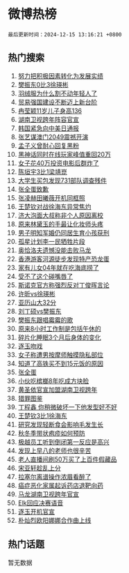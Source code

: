 # 微博热榜

`最后更新时间：2024-12-15 13:16:21 +0800`

## 热门搜索

1. [努力把积极因素转化为发展实绩](https://m.weibo.cn/search?containerid=100103type%3D1%26t%3D10%26q%3D%23%E5%8A%AA%E5%8A%9B%E6%8A%8A%E7%A7%AF%E6%9E%81%E5%9B%A0%E7%B4%A0%E8%BD%AC%E5%8C%96%E4%B8%BA%E5%8F%91%E5%B1%95%E5%AE%9E%E7%BB%A9%23&stream_entry_id=51&isnewpage=1&extparam=seat%3D1%26pos%3D0%26cate%3D10103%26q%3D%2523%25E5%258A%25AA%25E5%258A%259B%25E6%258A%258A%25E7%25A7%25AF%25E6%259E%2581%25E5%259B%25A0%25E7%25B4%25A0%25E8%25BD%25AC%25E5%258C%2596%25E4%25B8%25BA%25E5%258F%2591%25E5%25B1%2595%25E5%25AE%259E%25E7%25BB%25A9%2523%26filter_type%3Drealtimehot%26stream_entry_id%3D51%26c_type%3D51%26dgr%3D0%26display_time%3D1734239780%26pre_seqid%3D17342397803680233938288)
1. [樊振东0比3徐瑛彬](https://m.weibo.cn/search?containerid=100103type%3D1%26t%3D10%26q%3D%23%E6%A8%8A%E6%8C%AF%E4%B8%9C0%E6%AF%943%E5%BE%90%E7%91%9B%E5%BD%AC%23&stream_entry_id=31&isnewpage=1&extparam=seat%3D1%26pos%3D0%26cate%3D5001%26q%3D%2523%25E6%25A8%258A%25E6%258C%25AF%25E4%25B8%259C0%25E6%25AF%25943%25E5%25BE%2590%25E7%2591%259B%25E5%25BD%25AC%2523%26dgr%3D0%26stream_entry_id%3D31%26flag%3D1%26lcate%3D5001%26filter_type%3Drealtimehot%26band_rank%3D1%26c_type%3D31%26realpos%3D1%26display_time%3D1734239780%26pre_seqid%3D17342397803680233938288)
1. [羽绒服为什么割不动年轻人了](https://m.weibo.cn/search?containerid=100103type%3D1%26t%3D10%26q%3D%23%E7%BE%BD%E7%BB%92%E6%9C%8D%E4%B8%BA%E4%BB%80%E4%B9%88%E5%89%B2%E4%B8%8D%E5%8A%A8%E5%B9%B4%E8%BD%BB%E4%BA%BA%E4%BA%86%23&stream_entry_id=31&isnewpage=1&extparam=seat%3D1%26pos%3D1%26cate%3D5001%26q%3D%2523%25E7%25BE%25BD%25E7%25BB%2592%25E6%259C%258D%25E4%25B8%25BA%25E4%25BB%2580%25E4%25B9%2588%25E5%2589%25B2%25E4%25B8%258D%25E5%258A%25A8%25E5%25B9%25B4%25E8%25BD%25BB%25E4%25BA%25BA%25E4%25BA%2586%2523%26dgr%3D0%26stream_entry_id%3D31%26flag%3D2%26lcate%3D5001%26filter_type%3Drealtimehot%26band_rank%3D2%26c_type%3D31%26realpos%3D2%26display_time%3D1734239780%26pre_seqid%3D17342397803680233938288)
1. [贸易强国建设不断迈上新台阶](https://m.weibo.cn/search?containerid=100103type%3D1%26t%3D10%26q%3D%23%E8%B4%B8%E6%98%93%E5%BC%BA%E5%9B%BD%E5%BB%BA%E8%AE%BE%E4%B8%8D%E6%96%AD%E8%BF%88%E4%B8%8A%E6%96%B0%E5%8F%B0%E9%98%B6%23&stream_entry_id=31&isnewpage=1&extparam=seat%3D1%26pos%3D2%26cate%3D5001%26q%3D%2523%25E8%25B4%25B8%25E6%2598%2593%25E5%25BC%25BA%25E5%259B%25BD%25E5%25BB%25BA%25E8%25AE%25BE%25E4%25B8%258D%25E6%2596%25AD%25E8%25BF%2588%25E4%25B8%258A%25E6%2596%25B0%25E5%258F%25B0%25E9%2598%25B6%2523%26dgr%3D0%26stream_entry_id%3D31%26flag%3D0%26lcate%3D5001%26filter_type%3Drealtimehot%26band_rank%3D3%26c_type%3D31%26realpos%3D3%26display_time%3D1734239780%26pre_seqid%3D17342397803680233938288)
1. [冉莹颖11岁儿子身高136](https://m.weibo.cn/search?containerid=100103type%3D1%26t%3D10%26q%3D%23%E5%86%89%E8%8E%B9%E9%A2%9611%E5%B2%81%E5%84%BF%E5%AD%90%E8%BA%AB%E9%AB%98136%23&stream_entry_id=31&isnewpage=1&extparam=seat%3D1%26pos%3D3%26cate%3D5001%26q%3D%2523%25E5%2586%2589%25E8%258E%25B9%25E9%25A2%259611%25E5%25B2%2581%25E5%2584%25BF%25E5%25AD%2590%25E8%25BA%25AB%25E9%25AB%2598136%2523%26dgr%3D0%26stream_entry_id%3D31%26flag%3D1%26lcate%3D5001%26filter_type%3Drealtimehot%26band_rank%3D4%26c_type%3D31%26realpos%3D4%26display_time%3D1734239780%26pre_seqid%3D17342397803680233938288)
1. [湖南卫视跨年阵容官宣](https://m.weibo.cn/search?containerid=100103type%3D1%26t%3D10%26q%3D%23%E6%B9%96%E5%8D%97%E5%8D%AB%E8%A7%86%E8%B7%A8%E5%B9%B4%E9%98%B5%E5%AE%B9%E5%AE%98%E5%AE%A3%23&stream_entry_id=31&isnewpage=1&extparam=seat%3D1%26pos%3D4%26cate%3D5001%26q%3D%2523%25E6%25B9%2596%25E5%258D%2597%25E5%258D%25AB%25E8%25A7%2586%25E8%25B7%25A8%25E5%25B9%25B4%25E9%2598%25B5%25E5%25AE%25B9%25E5%25AE%2598%25E5%25AE%25A3%2523%26dgr%3D0%26stream_entry_id%3D31%26flag%3D16%26lcate%3D5001%26filter_type%3Drealtimehot%26band_rank%3D5%26c_type%3D31%26realpos%3D5%26display_time%3D1734239780%26pre_seqid%3D17342397803680233938288)
1. [韩国紧急向中美日通报](https://m.weibo.cn/search?containerid=100103type%3D1%26t%3D10%26q%3D%23%E9%9F%A9%E5%9B%BD%E7%B4%A7%E6%80%A5%E5%90%91%E4%B8%AD%E7%BE%8E%E6%97%A5%E9%80%9A%E6%8A%A5%23&stream_entry_id=31&isnewpage=1&extparam=seat%3D1%26pos%3D5%26cate%3D5001%26q%3D%2523%25E9%259F%25A9%25E5%259B%25BD%25E7%25B4%25A7%25E6%2580%25A5%25E5%2590%2591%25E4%25B8%25AD%25E7%25BE%258E%25E6%2597%25A5%25E9%2580%259A%25E6%258A%25A5%2523%26dgr%3D0%26stream_entry_id%3D31%26flag%3D2%26lcate%3D5001%26filter_type%3Drealtimehot%26band_rank%3D6%26c_type%3D31%26realpos%3D6%26display_time%3D1734239780%26pre_seqid%3D17342397803680233938288)
1. [张艺谋澳门2049震撼开演](https://m.weibo.cn/search?containerid=100103type%3D1%26t%3D10%26q%3D%23%E5%BC%A0%E8%89%BA%E8%B0%8B%E6%BE%B3%E9%97%A82049%E9%9C%87%E6%92%BC%E5%BC%80%E6%BC%94%23&stream_entry_id=31&isnewpage=1&extparam=seat%3D1%26pos%3D6%26cate%3D5001%26q%3D%2523%25E5%25BC%25A0%25E8%2589%25BA%25E8%25B0%258B%25E6%25BE%25B3%25E9%2597%25A82049%25E9%259C%2587%25E6%2592%25BC%25E5%25BC%2580%25E6%25BC%2594%2523%26dgr%3D0%26stream_entry_id%3D31%26adid%3D268373%26band_rank%3D7%26is_ad_pos%3D1%26filter_type%3Drealtimehot%26topic_ad%3D1%26lcate%3D5001%26c_type%3D31%26display_time%3D1734239780%26pre_seqid%3D17342397803680233938288)
1. [孟子义曾耐心回复黑粉](https://m.weibo.cn/search?containerid=100103type%3D1%26t%3D10%26q%3D%23%E5%AD%9F%E5%AD%90%E4%B9%89%E6%9B%BE%E8%80%90%E5%BF%83%E5%9B%9E%E5%A4%8D%E9%BB%91%E7%B2%89%23&stream_entry_id=31&isnewpage=1&extparam=seat%3D1%26pos%3D7%26cate%3D5001%26q%3D%2523%25E5%25AD%259F%25E5%25AD%2590%25E4%25B9%2589%25E6%259B%25BE%25E8%2580%2590%25E5%25BF%2583%25E5%259B%259E%25E5%25A4%258D%25E9%25BB%2591%25E7%25B2%2589%2523%26dgr%3D0%26stream_entry_id%3D31%26flag%3D0%26lcate%3D5001%26filter_type%3Drealtimehot%26band_rank%3D7%26c_type%3D31%26realpos%3D7%26display_time%3D1734239780%26pre_seqid%3D17342397803680233938288)
1. [黑神话同时在线玩家峰值重回20万](https://m.weibo.cn/search?containerid=100103type%3D1%26t%3D10%26q%3D%23%E9%BB%91%E7%A5%9E%E8%AF%9D%E5%90%8C%E6%97%B6%E5%9C%A8%E7%BA%BF%E7%8E%A9%E5%AE%B6%E5%B3%B0%E5%80%BC%E9%87%8D%E5%9B%9E20%E4%B8%87%23&stream_entry_id=31&isnewpage=1&extparam=seat%3D1%26pos%3D8%26cate%3D5001%26q%3D%2523%25E9%25BB%2591%25E7%25A5%259E%25E8%25AF%259D%25E5%2590%258C%25E6%2597%25B6%25E5%259C%25A8%25E7%25BA%25BF%25E7%258E%25A9%25E5%25AE%25B6%25E5%25B3%25B0%25E5%2580%25BC%25E9%2587%258D%25E5%259B%259E20%25E4%25B8%2587%2523%26dgr%3D0%26stream_entry_id%3D31%26flag%3D1%26lcate%3D5001%26filter_type%3Drealtimehot%26band_rank%3D8%26c_type%3D31%26realpos%3D8%26display_time%3D1734239780%26pre_seqid%3D17342397803680233938288)
1. [女子花40万投资电影后群炸了](https://m.weibo.cn/search?containerid=100103type%3D1%26t%3D10%26q%3D%23%E5%A5%B3%E5%AD%90%E8%8A%B140%E4%B8%87%E6%8A%95%E8%B5%84%E7%94%B5%E5%BD%B1%E5%90%8E%E7%BE%A4%E7%82%B8%E4%BA%86%23&stream_entry_id=31&isnewpage=1&extparam=seat%3D1%26pos%3D9%26cate%3D5001%26q%3D%2523%25E5%25A5%25B3%25E5%25AD%2590%25E8%258A%25B140%25E4%25B8%2587%25E6%258A%2595%25E8%25B5%2584%25E7%2594%25B5%25E5%25BD%25B1%25E5%2590%258E%25E7%25BE%25A4%25E7%2582%25B8%25E4%25BA%2586%2523%26dgr%3D0%26stream_entry_id%3D31%26flag%3D1%26lcate%3D5001%26filter_type%3Drealtimehot%26band_rank%3D9%26c_type%3D31%26realpos%3D9%26display_time%3D1734239780%26pre_seqid%3D17342397803680233938288)
1. [陈垣宇3比1梁靖崑](https://m.weibo.cn/search?containerid=100103type%3D1%26t%3D10%26q%3D%E9%99%88%E5%9E%A3%E5%AE%873%E6%AF%941%E6%A2%81%E9%9D%96%E5%B4%91&stream_entry_id=31&isnewpage=1&extparam=seat%3D1%26pos%3D10%26cate%3D5001%26q%3D%25E9%2599%2588%25E5%259E%25A3%25E5%25AE%25873%25E6%25AF%25941%25E6%25A2%2581%25E9%259D%2596%25E5%25B4%2591%26dgr%3D0%26stream_entry_id%3D31%26flag%3D1%26lcate%3D5001%26filter_type%3Drealtimehot%26band_rank%3D10%26c_type%3D31%26realpos%3D10%26display_time%3D1734239780%26pre_seqid%3D17342397803680233938288)
1. [大学生买包发现731部队调查残件](https://m.weibo.cn/search?containerid=100103type%3D1%26t%3D10%26q%3D%23%E5%A4%A7%E5%AD%A6%E7%94%9F%E4%B9%B0%E5%8C%85%E5%8F%91%E7%8E%B0731%E9%83%A8%E9%98%9F%E8%B0%83%E6%9F%A5%E6%AE%8B%E4%BB%B6%23&stream_entry_id=31&isnewpage=1&extparam=seat%3D1%26pos%3D11%26cate%3D5001%26q%3D%2523%25E5%25A4%25A7%25E5%25AD%25A6%25E7%2594%259F%25E4%25B9%25B0%25E5%258C%2585%25E5%258F%2591%25E7%258E%25B0731%25E9%2583%25A8%25E9%2598%259F%25E8%25B0%2583%25E6%259F%25A5%25E6%25AE%258B%25E4%25BB%25B6%2523%26dgr%3D0%26stream_entry_id%3D31%26flag%3D2%26lcate%3D5001%26filter_type%3Drealtimehot%26band_rank%3D11%26c_type%3D31%26realpos%3D11%26display_time%3D1734239780%26pre_seqid%3D17342397803680233938288)
1. [张全蛋致歉](https://m.weibo.cn/search?containerid=100103type%3D1%26t%3D10%26q%3D%23%E5%BC%A0%E5%85%A8%E8%9B%8B%E8%87%B4%E6%AD%89%23&stream_entry_id=31&isnewpage=1&extparam=seat%3D1%26pos%3D12%26cate%3D5001%26q%3D%2523%25E5%25BC%25A0%25E5%2585%25A8%25E8%259B%258B%25E8%2587%25B4%25E6%25AD%2589%2523%26dgr%3D0%26stream_entry_id%3D31%26flag%3D0%26lcate%3D5001%26filter_type%3Drealtimehot%26band_rank%3D12%26c_type%3D31%26realpos%3D12%26display_time%3D1734239780%26pre_seqid%3D17342397803680233938288)
1. [张凌赫田曦薇开机同框照](https://m.weibo.cn/search?containerid=100103type%3D1%26t%3D10%26q%3D%23%E5%BC%A0%E5%87%8C%E8%B5%AB%E7%94%B0%E6%9B%A6%E8%96%87%E5%BC%80%E6%9C%BA%E5%90%8C%E6%A1%86%E7%85%A7%23&stream_entry_id=31&isnewpage=1&extparam=seat%3D1%26pos%3D13%26cate%3D5001%26q%3D%2523%25E5%25BC%25A0%25E5%2587%258C%25E8%25B5%25AB%25E7%2594%25B0%25E6%259B%25A6%25E8%2596%2587%25E5%25BC%2580%25E6%259C%25BA%25E5%2590%258C%25E6%25A1%2586%25E7%2585%25A7%2523%26dgr%3D0%26stream_entry_id%3D31%26flag%3D1%26lcate%3D5001%26filter_type%3Drealtimehot%26band_rank%3D13%26c_type%3D31%26realpos%3D13%26display_time%3D1734239780%26pre_seqid%3D17342397803680233938288)
1. [王楚钦对战徐海东异常焦灼](https://m.weibo.cn/search?containerid=100103type%3D1%26t%3D10%26q%3D%23%E7%8E%8B%E6%A5%9A%E9%92%A6%E5%AF%B9%E6%88%98%E5%BE%90%E6%B5%B7%E4%B8%9C%E5%BC%82%E5%B8%B8%E7%84%A6%E7%81%BC%23&stream_entry_id=31&isnewpage=1&extparam=seat%3D1%26pos%3D14%26cate%3D5001%26q%3D%2523%25E7%258E%258B%25E6%25A5%259A%25E9%2592%25A6%25E5%25AF%25B9%25E6%2588%2598%25E5%25BE%2590%25E6%25B5%25B7%25E4%25B8%259C%25E5%25BC%2582%25E5%25B8%25B8%25E7%2584%25A6%25E7%2581%25BC%2523%26dgr%3D0%26stream_entry_id%3D31%26flag%3D1%26lcate%3D5001%26filter_type%3Drealtimehot%26band_rank%3D14%26c_type%3D31%26realpos%3D14%26display_time%3D1734239780%26pre_seqid%3D17342397803680233938288)
1. [济大泡面大叔称非个人原因离校](https://m.weibo.cn/search?containerid=100103type%3D1%26t%3D10%26q%3D%23%E6%B5%8E%E5%A4%A7%E6%B3%A1%E9%9D%A2%E5%A4%A7%E5%8F%94%E7%A7%B0%E9%9D%9E%E4%B8%AA%E4%BA%BA%E5%8E%9F%E5%9B%A0%E7%A6%BB%E6%A0%A1%23&stream_entry_id=31&isnewpage=1&extparam=seat%3D1%26pos%3D15%26cate%3D5001%26q%3D%2523%25E6%25B5%258E%25E5%25A4%25A7%25E6%25B3%25A1%25E9%259D%25A2%25E5%25A4%25A7%25E5%258F%2594%25E7%25A7%25B0%25E9%259D%259E%25E4%25B8%25AA%25E4%25BA%25BA%25E5%258E%259F%25E5%259B%25A0%25E7%25A6%25BB%25E6%25A0%25A1%2523%26dgr%3D0%26stream_entry_id%3D31%26flag%3D1%26lcate%3D5001%26filter_type%3Drealtimehot%26band_rank%3D15%26c_type%3D31%26realpos%3D15%26display_time%3D1734239780%26pre_seqid%3D17342397803680233938288)
1. [原来林黛玉的手最让化妆师头疼](https://m.weibo.cn/search?containerid=100103type%3D1%26t%3D10%26q%3D%23%E5%8E%9F%E6%9D%A5%E6%9E%97%E9%BB%9B%E7%8E%89%E7%9A%84%E6%89%8B%E6%9C%80%E8%AE%A9%E5%8C%96%E5%A6%86%E5%B8%88%E5%A4%B4%E7%96%BC%23&stream_entry_id=31&isnewpage=1&extparam=seat%3D1%26pos%3D16%26cate%3D5001%26q%3D%2523%25E5%258E%259F%25E6%259D%25A5%25E6%259E%2597%25E9%25BB%259B%25E7%258E%2589%25E7%259A%2584%25E6%2589%258B%25E6%259C%2580%25E8%25AE%25A9%25E5%258C%2596%25E5%25A6%2586%25E5%25B8%2588%25E5%25A4%25B4%25E7%2596%25BC%2523%26dgr%3D0%26stream_entry_id%3D31%26flag%3D1%26lcate%3D5001%26filter_type%3Drealtimehot%26band_rank%3D16%26c_type%3D31%26realpos%3D16%26display_time%3D1734239780%26pre_seqid%3D17342397803680233938288)
1. [男子明知军婚仍同居生育小孩获刑](https://m.weibo.cn/search?containerid=100103type%3D1%26t%3D10%26q%3D%23%E7%94%B7%E5%AD%90%E6%98%8E%E7%9F%A5%E5%86%9B%E5%A9%9A%E4%BB%8D%E5%90%8C%E5%B1%85%E7%94%9F%E8%82%B2%E5%B0%8F%E5%AD%A9%E8%8E%B7%E5%88%91%23&stream_entry_id=31&isnewpage=1&extparam=seat%3D1%26pos%3D17%26cate%3D5001%26q%3D%2523%25E7%2594%25B7%25E5%25AD%2590%25E6%2598%258E%25E7%259F%25A5%25E5%2586%259B%25E5%25A9%259A%25E4%25BB%258D%25E5%2590%258C%25E5%25B1%2585%25E7%2594%259F%25E8%2582%25B2%25E5%25B0%258F%25E5%25AD%25A9%25E8%258E%25B7%25E5%2588%2591%2523%26dgr%3D0%26stream_entry_id%3D31%26flag%3D0%26lcate%3D5001%26filter_type%3Drealtimehot%26band_rank%3D17%26c_type%3D31%26realpos%3D17%26display_time%3D1734239780%26pre_seqid%3D17342397803680233938288)
1. [孤星计划李一民牺牲片段](https://m.weibo.cn/search?containerid=100103type%3D1%26t%3D10%26q%3D%23%E5%AD%A4%E6%98%9F%E8%AE%A1%E5%88%92%E6%9D%8E%E4%B8%80%E6%B0%91%E7%89%BA%E7%89%B2%E7%89%87%E6%AE%B5%23&stream_entry_id=31&isnewpage=1&extparam=seat%3D1%26pos%3D18%26cate%3D5001%26q%3D%2523%25E5%25AD%25A4%25E6%2598%259F%25E8%25AE%25A1%25E5%2588%2592%25E6%259D%258E%25E4%25B8%2580%25E6%25B0%2591%25E7%2589%25BA%25E7%2589%25B2%25E7%2589%2587%25E6%25AE%25B5%2523%26dgr%3D0%26stream_entry_id%3D31%26flag%3D1%26lcate%3D5001%26filter_type%3Drealtimehot%26band_rank%3D18%26c_type%3D31%26realpos%3D18%26display_time%3D1734239780%26pre_seqid%3D17342397803680233938288)
1. [奥恰洛夫遗憾没能击败马龙](https://m.weibo.cn/search?containerid=100103type%3D1%26t%3D10%26q%3D%E5%A5%A5%E6%81%B0%E6%B4%9B%E5%A4%AB%E9%81%97%E6%86%BE%E6%B2%A1%E8%83%BD%E5%87%BB%E8%B4%A5%E9%A9%AC%E9%BE%99&stream_entry_id=31&isnewpage=1&extparam=seat%3D1%26pos%3D19%26cate%3D5001%26q%3D%25E5%25A5%25A5%25E6%2581%25B0%25E6%25B4%259B%25E5%25A4%25AB%25E9%2581%2597%25E6%2586%25BE%25E6%25B2%25A1%25E8%2583%25BD%25E5%2587%25BB%25E8%25B4%25A5%25E9%25A9%25AC%25E9%25BE%2599%26dgr%3D0%26stream_entry_id%3D31%26flag%3D1%26lcate%3D5001%26filter_type%3Drealtimehot%26band_rank%3D19%26c_type%3D31%26realpos%3D19%26display_time%3D1734239780%26pre_seqid%3D17342397803680233938288)
1. [香港游客河源徒步发现特产恐龙蛋](https://m.weibo.cn/search?containerid=100103type%3D1%26t%3D10%26q%3D%23%E9%A6%99%E6%B8%AF%E6%B8%B8%E5%AE%A2%E6%B2%B3%E6%BA%90%E5%BE%92%E6%AD%A5%E5%8F%91%E7%8E%B0%E7%89%B9%E4%BA%A7%E6%81%90%E9%BE%99%E8%9B%8B%23&stream_entry_id=31&isnewpage=1&extparam=seat%3D1%26pos%3D20%26cate%3D5001%26q%3D%2523%25E9%25A6%2599%25E6%25B8%25AF%25E6%25B8%25B8%25E5%25AE%25A2%25E6%25B2%25B3%25E6%25BA%2590%25E5%25BE%2592%25E6%25AD%25A5%25E5%258F%2591%25E7%258E%25B0%25E7%2589%25B9%25E4%25BA%25A7%25E6%2581%2590%25E9%25BE%2599%25E8%259B%258B%2523%26dgr%3D0%26stream_entry_id%3D31%26flag%3D1%26lcate%3D5001%26filter_type%3Drealtimehot%26band_rank%3D20%26c_type%3D31%26realpos%3D20%26display_time%3D1734239780%26pre_seqid%3D17342397803680233938288)
1. [家有儿女04年就在吃海底捞了](https://m.weibo.cn/search?containerid=100103type%3D1%26t%3D10%26q%3D%23%E5%AE%B6%E6%9C%89%E5%84%BF%E5%A5%B304%E5%B9%B4%E5%B0%B1%E5%9C%A8%E5%90%83%E6%B5%B7%E5%BA%95%E6%8D%9E%E4%BA%86%23&stream_entry_id=31&isnewpage=1&extparam=seat%3D1%26pos%3D21%26cate%3D5001%26q%3D%2523%25E5%25AE%25B6%25E6%259C%2589%25E5%2584%25BF%25E5%25A5%25B304%25E5%25B9%25B4%25E5%25B0%25B1%25E5%259C%25A8%25E5%2590%2583%25E6%25B5%25B7%25E5%25BA%2595%25E6%258D%259E%25E4%25BA%2586%2523%26dgr%3D0%26stream_entry_id%3D31%26flag%3D0%26lcate%3D5001%26filter_type%3Drealtimehot%26band_rank%3D21%26c_type%3D31%26realpos%3D21%26display_time%3D1734239780%26pre_seqid%3D17342397803680233938288)
1. [受不了这个碰嘴唇了](https://m.weibo.cn/search?containerid=100103type%3D1%26t%3D10%26q%3D%23%E5%8F%97%E4%B8%8D%E4%BA%86%E8%BF%99%E4%B8%AA%E7%A2%B0%E5%98%B4%E5%94%87%E4%BA%86%23&stream_entry_id=31&isnewpage=1&extparam=seat%3D1%26pos%3D22%26cate%3D5001%26q%3D%2523%25E5%258F%2597%25E4%25B8%258D%25E4%25BA%2586%25E8%25BF%2599%25E4%25B8%25AA%25E7%25A2%25B0%25E5%2598%25B4%25E5%2594%2587%25E4%25BA%2586%2523%26dgr%3D0%26stream_entry_id%3D31%26flag%3D2%26lcate%3D5001%26filter_type%3Drealtimehot%26band_rank%3D22%26c_type%3D31%26realpos%3D22%26display_time%3D1734239780%26pre_seqid%3D17342397803680233938288)
1. [斯诺克官方称强烈反对丁俊晖言论](https://m.weibo.cn/search?containerid=100103type%3D1%26t%3D10%26q%3D%23%E6%96%AF%E8%AF%BA%E5%85%8B%E5%AE%98%E6%96%B9%E7%A7%B0%E5%BC%BA%E7%83%88%E5%8F%8D%E5%AF%B9%E4%B8%81%E4%BF%8A%E6%99%96%E8%A8%80%E8%AE%BA%23&stream_entry_id=31&isnewpage=1&extparam=seat%3D1%26pos%3D23%26cate%3D5001%26q%3D%2523%25E6%2596%25AF%25E8%25AF%25BA%25E5%2585%258B%25E5%25AE%2598%25E6%2596%25B9%25E7%25A7%25B0%25E5%25BC%25BA%25E7%2583%2588%25E5%258F%258D%25E5%25AF%25B9%25E4%25B8%2581%25E4%25BF%258A%25E6%2599%2596%25E8%25A8%2580%25E8%25AE%25BA%2523%26dgr%3D0%26stream_entry_id%3D31%26flag%3D1%26lcate%3D5001%26filter_type%3Drealtimehot%26band_rank%3D23%26c_type%3D31%26realpos%3D23%26display_time%3D1734239780%26pre_seqid%3D17342397803680233938288)
1. [许昕vs徐瑛彬](https://m.weibo.cn/search?containerid=100103type%3D1%26t%3D10%26q%3D%E8%AE%B8%E6%98%95vs%E5%BE%90%E7%91%9B%E5%BD%AC&stream_entry_id=31&isnewpage=1&extparam=seat%3D1%26pos%3D24%26cate%3D5001%26q%3D%25E8%25AE%25B8%25E6%2598%2595vs%25E5%25BE%2590%25E7%2591%259B%25E5%25BD%25AC%26dgr%3D0%26stream_entry_id%3D31%26flag%3D1%26lcate%3D5001%26filter_type%3Drealtimehot%26band_rank%3D24%26c_type%3D31%26realpos%3D24%26display_time%3D1734239780%26pre_seqid%3D17342397803680233938288)
1. [亚历山大32分](https://m.weibo.cn/search?containerid=100103type%3D1%26t%3D10%26q%3D%23%E4%BA%9A%E5%8E%86%E5%B1%B1%E5%A4%A732%E5%88%86%23&stream_entry_id=31&isnewpage=1&extparam=seat%3D1%26pos%3D25%26cate%3D5001%26q%3D%2523%25E4%25BA%259A%25E5%258E%2586%25E5%25B1%25B1%25E5%25A4%25A732%25E5%2588%2586%2523%26dgr%3D0%26stream_entry_id%3D31%26flag%3D1%26lcate%3D5001%26filter_type%3Drealtimehot%26band_rank%3D25%26c_type%3D31%26realpos%3D25%26display_time%3D1734239780%26pre_seqid%3D17342397803680233938288)
1. [刘丁硕vs樊振东](https://m.weibo.cn/search?containerid=100103type%3D1%26t%3D10%26q%3D%23%E5%88%98%E4%B8%81%E7%A1%95vs%E6%A8%8A%E6%8C%AF%E4%B8%9C%23&stream_entry_id=31&isnewpage=1&extparam=seat%3D1%26pos%3D26%26cate%3D5001%26q%3D%2523%25E5%2588%2598%25E4%25B8%2581%25E7%25A1%2595vs%25E6%25A8%258A%25E6%258C%25AF%25E4%25B8%259C%2523%26dgr%3D0%26stream_entry_id%3D31%26flag%3D1%26lcate%3D5001%26filter_type%3Drealtimehot%26band_rank%3D26%26c_type%3D31%26realpos%3D26%26display_time%3D1734239780%26pre_seqid%3D17342397803680233938288)
1. [樊振东跟唱霉霉的歌](https://m.weibo.cn/search?containerid=100103type%3D1%26t%3D10%26q%3D%E6%A8%8A%E6%8C%AF%E4%B8%9C%E8%B7%9F%E5%94%B1%E9%9C%89%E9%9C%89%E7%9A%84%E6%AD%8C&stream_entry_id=31&isnewpage=1&extparam=seat%3D1%26pos%3D27%26cate%3D5001%26q%3D%25E6%25A8%258A%25E6%258C%25AF%25E4%25B8%259C%25E8%25B7%259F%25E5%2594%25B1%25E9%259C%2589%25E9%259C%2589%25E7%259A%2584%25E6%25AD%258C%26dgr%3D0%26stream_entry_id%3D31%26flag%3D1%26lcate%3D5001%26filter_type%3Drealtimehot%26band_rank%3D27%26c_type%3D31%26realpos%3D27%26display_time%3D1734239780%26pre_seqid%3D17342397803680233938288)
1. [原来8小时工作制是包括午休的](https://m.weibo.cn/search?containerid=100103type%3D1%26t%3D10%26q%3D%23%E5%8E%9F%E6%9D%A58%E5%B0%8F%E6%97%B6%E5%B7%A5%E4%BD%9C%E5%88%B6%E6%98%AF%E5%8C%85%E6%8B%AC%E5%8D%88%E4%BC%91%E7%9A%84%23&stream_entry_id=31&isnewpage=1&extparam=seat%3D1%26pos%3D28%26cate%3D5001%26q%3D%2523%25E5%258E%259F%25E6%259D%25A58%25E5%25B0%258F%25E6%2597%25B6%25E5%25B7%25A5%25E4%25BD%259C%25E5%2588%25B6%25E6%2598%25AF%25E5%258C%2585%25E6%258B%25AC%25E5%258D%2588%25E4%25BC%2591%25E7%259A%2584%2523%26dgr%3D0%26stream_entry_id%3D31%26flag%3D1%26lcate%3D5001%26filter_type%3Drealtimehot%26band_rank%3D28%26c_type%3D31%26realpos%3D28%26display_time%3D1734239780%26pre_seqid%3D17342397803680233938288)
1. [碎片化睡眠3个月后身体的变化](https://m.weibo.cn/search?containerid=100103type%3D1%26t%3D10%26q%3D%23%E7%A2%8E%E7%89%87%E5%8C%96%E7%9D%A1%E7%9C%A03%E4%B8%AA%E6%9C%88%E5%90%8E%E8%BA%AB%E4%BD%93%E7%9A%84%E5%8F%98%E5%8C%96%23&stream_entry_id=31&isnewpage=1&extparam=seat%3D1%26pos%3D29%26cate%3D5001%26q%3D%2523%25E7%25A2%258E%25E7%2589%2587%25E5%258C%2596%25E7%259D%25A1%25E7%259C%25A03%25E4%25B8%25AA%25E6%259C%2588%25E5%2590%258E%25E8%25BA%25AB%25E4%25BD%2593%25E7%259A%2584%25E5%258F%2598%25E5%258C%2596%2523%26dgr%3D0%26stream_entry_id%3D31%26flag%3D0%26lcate%3D5001%26filter_type%3Drealtimehot%26band_rank%3D29%26c_type%3D31%26realpos%3D29%26display_time%3D1734239780%26pre_seqid%3D17342397803680233938288)
1. [逐玉吻戏](https://m.weibo.cn/search?containerid=100103type%3D1%26t%3D10%26q%3D%23%E9%80%90%E7%8E%89%E5%90%BB%E6%88%8F%23&stream_entry_id=31&isnewpage=1&extparam=seat%3D1%26pos%3D30%26cate%3D5001%26q%3D%2523%25E9%2580%2590%25E7%258E%2589%25E5%2590%25BB%25E6%2588%258F%2523%26dgr%3D0%26stream_entry_id%3D31%26flag%3D1%26lcate%3D5001%26filter_type%3Drealtimehot%26band_rank%3D30%26c_type%3D31%26realpos%3D30%26display_time%3D1734239780%26pre_seqid%3D17342397803680233938288)
1. [女子称遭男按摩师触摸隐私部位](https://m.weibo.cn/search?containerid=100103type%3D1%26t%3D10%26q%3D%23%E5%A5%B3%E5%AD%90%E7%A7%B0%E9%81%AD%E7%94%B7%E6%8C%89%E6%91%A9%E5%B8%88%E8%A7%A6%E6%91%B8%E9%9A%90%E7%A7%81%E9%83%A8%E4%BD%8D%23&stream_entry_id=31&isnewpage=1&extparam=seat%3D1%26pos%3D31%26cate%3D5001%26q%3D%2523%25E5%25A5%25B3%25E5%25AD%2590%25E7%25A7%25B0%25E9%2581%25AD%25E7%2594%25B7%25E6%258C%2589%25E6%2591%25A9%25E5%25B8%2588%25E8%25A7%25A6%25E6%2591%25B8%25E9%259A%2590%25E7%25A7%2581%25E9%2583%25A8%25E4%25BD%258D%2523%26dgr%3D0%26stream_entry_id%3D31%26flag%3D0%26lcate%3D5001%26filter_type%3Drealtimehot%26band_rank%3D31%26c_type%3D31%26realpos%3D31%26display_time%3D1734239780%26pre_seqid%3D17342397803680233938288)
1. [知道了高铁买不到15元饭的原因](https://m.weibo.cn/search?containerid=100103type%3D1%26t%3D10%26q%3D%23%E7%9F%A5%E9%81%93%E4%BA%86%E9%AB%98%E9%93%81%E4%B9%B0%E4%B8%8D%E5%88%B015%E5%85%83%E9%A5%AD%E7%9A%84%E5%8E%9F%E5%9B%A0%23&stream_entry_id=31&isnewpage=1&extparam=seat%3D1%26pos%3D32%26cate%3D5001%26q%3D%2523%25E7%259F%25A5%25E9%2581%2593%25E4%25BA%2586%25E9%25AB%2598%25E9%2593%2581%25E4%25B9%25B0%25E4%25B8%258D%25E5%2588%25B015%25E5%2585%2583%25E9%25A5%25AD%25E7%259A%2584%25E5%258E%259F%25E5%259B%25A0%2523%26dgr%3D0%26stream_entry_id%3D31%26flag%3D0%26lcate%3D5001%26filter_type%3Drealtimehot%26band_rank%3D32%26c_type%3D31%26realpos%3D32%26display_time%3D1734239780%26pre_seqid%3D17342397803680233938288)
1. [张全蛋](https://m.weibo.cn/search?containerid=100103type%3D1%26t%3D10%26q%3D%E5%BC%A0%E5%85%A8%E8%9B%8B&stream_entry_id=31&isnewpage=1&extparam=seat%3D1%26pos%3D33%26cate%3D5001%26q%3D%25E5%25BC%25A0%25E5%2585%25A8%25E8%259B%258B%26dgr%3D0%26stream_entry_id%3D31%26flag%3D1%26lcate%3D5001%26filter_type%3Drealtimehot%26band_rank%3D33%26c_type%3D31%26realpos%3D33%26display_time%3D1734239780%26pre_seqid%3D17342397803680233938288)
1. [小伙吃槟榔8年吃成方块脸](https://m.weibo.cn/search?containerid=100103type%3D1%26t%3D10%26q%3D%23%E5%B0%8F%E4%BC%99%E5%90%83%E6%A7%9F%E6%A6%948%E5%B9%B4%E5%90%83%E6%88%90%E6%96%B9%E5%9D%97%E8%84%B8%23&stream_entry_id=31&isnewpage=1&extparam=seat%3D1%26pos%3D34%26cate%3D5001%26q%3D%2523%25E5%25B0%258F%25E4%25BC%2599%25E5%2590%2583%25E6%25A7%259F%25E6%25A6%25948%25E5%25B9%25B4%25E5%2590%2583%25E6%2588%2590%25E6%2596%25B9%25E5%259D%2597%25E8%2584%25B8%2523%26dgr%3D0%26stream_entry_id%3D31%26flag%3D0%26lcate%3D5001%26filter_type%3Drealtimehot%26band_rank%3D34%26c_type%3D31%26realpos%3D34%26display_time%3D1734239780%26pre_seqid%3D17342397803680233938288)
1. [黄圣依官宣加盟湖南卫视跨年](https://m.weibo.cn/search?containerid=100103type%3D1%26t%3D10%26q%3D%23%E9%BB%84%E5%9C%A3%E4%BE%9D%E5%AE%98%E5%AE%A3%E5%8A%A0%E7%9B%9F%E6%B9%96%E5%8D%97%E5%8D%AB%E8%A7%86%E8%B7%A8%E5%B9%B4%23&stream_entry_id=31&isnewpage=1&extparam=seat%3D1%26pos%3D35%26cate%3D5001%26q%3D%2523%25E9%25BB%2584%25E5%259C%25A3%25E4%25BE%259D%25E5%25AE%2598%25E5%25AE%25A3%25E5%258A%25A0%25E7%259B%259F%25E6%25B9%2596%25E5%258D%2597%25E5%258D%25AB%25E8%25A7%2586%25E8%25B7%25A8%25E5%25B9%25B4%2523%26dgr%3D0%26stream_entry_id%3D31%26flag%3D1%26lcate%3D5001%26filter_type%3Drealtimehot%26band_rank%3D35%26c_type%3D31%26realpos%3D35%26display_time%3D1734239780%26pre_seqid%3D17342397803680233938288)
1. [猎罪图鉴](https://m.weibo.cn/search?containerid=100103type%3D1%26t%3D10%26q%3D%E7%8C%8E%E7%BD%AA%E5%9B%BE%E9%89%B4&stream_entry_id=31&isnewpage=1&extparam=seat%3D1%26pos%3D36%26cate%3D5001%26q%3D%25E7%258C%258E%25E7%25BD%25AA%25E5%259B%25BE%25E9%2589%25B4%26dgr%3D0%26stream_entry_id%3D31%26flag%3D1%26lcate%3D5001%26filter_type%3Drealtimehot%26band_rank%3D36%26c_type%3D31%26realpos%3D36%26display_time%3D1734239780%26pre_seqid%3D17342397803680233938288)
1. [丁程鑫 你稍微破坏一下他发型好不好](https://m.weibo.cn/search?containerid=100103type%3D1%26t%3D10%26q%3D%E4%B8%81%E7%A8%8B%E9%91%AB+%E4%BD%A0%E7%A8%8D%E5%BE%AE%E7%A0%B4%E5%9D%8F%E4%B8%80%E4%B8%8B%E4%BB%96%E5%8F%91%E5%9E%8B%E5%A5%BD%E4%B8%8D%E5%A5%BD&stream_entry_id=31&isnewpage=1&extparam=seat%3D1%26pos%3D37%26cate%3D5001%26q%3D%25E4%25B8%2581%25E7%25A8%258B%25E9%2591%25AB%2520%25E4%25BD%25A0%25E7%25A8%258D%25E5%25BE%25AE%25E7%25A0%25B4%25E5%259D%258F%25E4%25B8%2580%25E4%25B8%258B%25E4%25BB%2596%25E5%258F%2591%25E5%259E%258B%25E5%25A5%25BD%25E4%25B8%258D%25E5%25A5%25BD%26dgr%3D0%26stream_entry_id%3D31%26flag%3D0%26lcate%3D5001%26filter_type%3Drealtimehot%26band_rank%3D37%26c_type%3D31%26realpos%3D37%26display_time%3D1734239780%26pre_seqid%3D17342397803680233938288)
1. [王楚钦3比1徐海东](https://m.weibo.cn/search?containerid=100103type%3D1%26t%3D10%26q%3D%E7%8E%8B%E6%A5%9A%E9%92%A63%E6%AF%941%E5%BE%90%E6%B5%B7%E4%B8%9C&stream_entry_id=31&isnewpage=1&extparam=seat%3D1%26pos%3D38%26cate%3D5001%26q%3D%25E7%258E%258B%25E6%25A5%259A%25E9%2592%25A63%25E6%25AF%25941%25E5%25BE%2590%25E6%25B5%25B7%25E4%25B8%259C%26dgr%3D0%26stream_entry_id%3D31%26flag%3D1%26lcate%3D5001%26filter_type%3Drealtimehot%26band_rank%3D38%26c_type%3D31%26realpos%3D38%26display_time%3D1734239780%26pre_seqid%3D17342397803680233938288)
1. [研究发现轻断食会影响毛发生长](https://m.weibo.cn/search?containerid=100103type%3D1%26t%3D10%26q%3D%23%E7%A0%94%E7%A9%B6%E5%8F%91%E7%8E%B0%E8%BD%BB%E6%96%AD%E9%A3%9F%E4%BC%9A%E5%BD%B1%E5%93%8D%E6%AF%9B%E5%8F%91%E7%94%9F%E9%95%BF%23&stream_entry_id=31&isnewpage=1&extparam=seat%3D1%26pos%3D39%26cate%3D5001%26q%3D%2523%25E7%25A0%2594%25E7%25A9%25B6%25E5%258F%2591%25E7%258E%25B0%25E8%25BD%25BB%25E6%2596%25AD%25E9%25A3%259F%25E4%25BC%259A%25E5%25BD%25B1%25E5%2593%258D%25E6%25AF%259B%25E5%258F%2591%25E7%2594%259F%25E9%2595%25BF%2523%26dgr%3D0%26stream_entry_id%3D31%26flag%3D1%26lcate%3D5001%26filter_type%3Drealtimehot%26band_rank%3D39%26c_type%3D31%26realpos%3D39%26display_time%3D1734239780%26pre_seqid%3D17342397803680233938288)
1. [秋冬季带状疱疹如何预防](https://m.weibo.cn/search?containerid=100103type%3D1%26t%3D10%26q%3D%23%E7%A7%8B%E5%86%AC%E5%AD%A3%E5%B8%A6%E7%8A%B6%E7%96%B1%E7%96%B9%E5%A6%82%E4%BD%95%E9%A2%84%E9%98%B2%23&stream_entry_id=31&isnewpage=1&extparam=seat%3D1%26pos%3D40%26cate%3D5001%26q%3D%2523%25E7%25A7%258B%25E5%2586%25AC%25E5%25AD%25A3%25E5%25B8%25A6%25E7%258A%25B6%25E7%2596%25B1%25E7%2596%25B9%25E5%25A6%2582%25E4%25BD%2595%25E9%25A2%2584%25E9%2598%25B2%2523%26dgr%3D0%26stream_entry_id%3D31%26adid%3D268409%26flag%3D0%26lcate%3D5001%26filter_type%3Drealtimehot%26band_rank%3D40%26c_type%3D31%26realpos%3D40%26display_time%3D1734239780%26pre_seqid%3D17342397803680233938288)
1. [极越员工听到倒闭第一反应是高兴](https://m.weibo.cn/search?containerid=100103type%3D1%26t%3D10%26q%3D%23%E6%9E%81%E8%B6%8A%E5%91%98%E5%B7%A5%E5%90%AC%E5%88%B0%E5%80%92%E9%97%AD%E7%AC%AC%E4%B8%80%E5%8F%8D%E5%BA%94%E6%98%AF%E9%AB%98%E5%85%B4%23&stream_entry_id=31&isnewpage=1&extparam=seat%3D1%26pos%3D41%26cate%3D5001%26q%3D%2523%25E6%259E%2581%25E8%25B6%258A%25E5%2591%2598%25E5%25B7%25A5%25E5%2590%25AC%25E5%2588%25B0%25E5%2580%2592%25E9%2597%25AD%25E7%25AC%25AC%25E4%25B8%2580%25E5%258F%258D%25E5%25BA%2594%25E6%2598%25AF%25E9%25AB%2598%25E5%2585%25B4%2523%26dgr%3D0%26stream_entry_id%3D31%26flag%3D0%26lcate%3D5001%26filter_type%3Drealtimehot%26band_rank%3D41%26c_type%3D31%26realpos%3D41%26display_time%3D1734239780%26pre_seqid%3D17342397803680233938288)
1. [发现上早八的老师也很辛苦](https://m.weibo.cn/search?containerid=100103type%3D1%26t%3D10%26q%3D%23%E5%8F%91%E7%8E%B0%E4%B8%8A%E6%97%A9%E5%85%AB%E7%9A%84%E8%80%81%E5%B8%88%E4%B9%9F%E5%BE%88%E8%BE%9B%E8%8B%A6%23&stream_entry_id=31&isnewpage=1&extparam=seat%3D1%26pos%3D42%26cate%3D5001%26q%3D%2523%25E5%258F%2591%25E7%258E%25B0%25E4%25B8%258A%25E6%2597%25A9%25E5%2585%25AB%25E7%259A%2584%25E8%2580%2581%25E5%25B8%2588%25E4%25B9%259F%25E5%25BE%2588%25E8%25BE%259B%25E8%258B%25A6%2523%26dgr%3D0%26stream_entry_id%3D31%26flag%3D0%26lcate%3D5001%26filter_type%3Drealtimehot%26band_rank%3D42%26c_type%3D31%26realpos%3D42%26display_time%3D1734239780%26pre_seqid%3D17342397803680233938288)
1. [老人直播间刷50万买了上百件假藏品](https://m.weibo.cn/search?containerid=100103type%3D1%26t%3D10%26q%3D%23%E8%80%81%E4%BA%BA%E7%9B%B4%E6%92%AD%E9%97%B4%E5%88%B750%E4%B8%87%E4%B9%B0%E4%BA%86%E4%B8%8A%E7%99%BE%E4%BB%B6%E5%81%87%E8%97%8F%E5%93%81%23&stream_entry_id=31&isnewpage=1&extparam=seat%3D1%26pos%3D43%26cate%3D5001%26q%3D%2523%25E8%2580%2581%25E4%25BA%25BA%25E7%259B%25B4%25E6%2592%25AD%25E9%2597%25B4%25E5%2588%25B750%25E4%25B8%2587%25E4%25B9%25B0%25E4%25BA%2586%25E4%25B8%258A%25E7%2599%25BE%25E4%25BB%25B6%25E5%2581%2587%25E8%2597%258F%25E5%2593%2581%2523%26dgr%3D0%26stream_entry_id%3D31%26flag%3D1%26lcate%3D5001%26filter_type%3Drealtimehot%26band_rank%3D43%26c_type%3D31%26realpos%3D43%26display_time%3D1734239780%26pre_seqid%3D17342397803680233938288)
1. [宋亚轩趁乱上分](https://m.weibo.cn/search?containerid=100103type%3D1%26t%3D10%26q%3D%E5%AE%8B%E4%BA%9A%E8%BD%A9%E8%B6%81%E4%B9%B1%E4%B8%8A%E5%88%86&stream_entry_id=31&isnewpage=1&extparam=seat%3D1%26pos%3D44%26cate%3D5001%26q%3D%25E5%25AE%258B%25E4%25BA%259A%25E8%25BD%25A9%25E8%25B6%2581%25E4%25B9%25B1%25E4%25B8%258A%25E5%2588%2586%26dgr%3D0%26stream_entry_id%3D31%26flag%3D1%26lcate%3D5001%26filter_type%3Drealtimehot%26band_rank%3D44%26c_type%3D31%26realpos%3D44%26display_time%3D1734239780%26pre_seqid%3D17342397803680233938288)
1. [拉塞尔离谱操作浓眉看醉了](https://m.weibo.cn/search?containerid=100103type%3D1%26t%3D10%26q%3D%23%E6%8B%89%E5%A1%9E%E5%B0%94%E7%A6%BB%E8%B0%B1%E6%93%8D%E4%BD%9C%E6%B5%93%E7%9C%89%E7%9C%8B%E9%86%89%E4%BA%86%23&stream_entry_id=31&isnewpage=1&extparam=seat%3D1%26pos%3D45%26cate%3D5001%26q%3D%2523%25E6%258B%2589%25E5%25A1%259E%25E5%25B0%2594%25E7%25A6%25BB%25E8%25B0%25B1%25E6%2593%258D%25E4%25BD%259C%25E6%25B5%2593%25E7%259C%2589%25E7%259C%258B%25E9%2586%2589%25E4%25BA%2586%2523%26dgr%3D0%26stream_entry_id%3D31%26flag%3D1%26lcate%3D5001%26filter_type%3Drealtimehot%26band_rank%3D45%26c_type%3D31%26realpos%3D45%26display_time%3D1734239780%26pre_seqid%3D17342397803680233938288)
1. [癌症恶化家属起诉药店退靶向药](https://m.weibo.cn/search?containerid=100103type%3D1%26t%3D10%26q%3D%23%E7%99%8C%E7%97%87%E6%81%B6%E5%8C%96%E5%AE%B6%E5%B1%9E%E8%B5%B7%E8%AF%89%E8%8D%AF%E5%BA%97%E9%80%80%E9%9D%B6%E5%90%91%E8%8D%AF%23&stream_entry_id=31&isnewpage=1&extparam=seat%3D1%26pos%3D46%26cate%3D5001%26q%3D%2523%25E7%2599%258C%25E7%2597%2587%25E6%2581%25B6%25E5%258C%2596%25E5%25AE%25B6%25E5%25B1%259E%25E8%25B5%25B7%25E8%25AF%2589%25E8%258D%25AF%25E5%25BA%2597%25E9%2580%2580%25E9%259D%25B6%25E5%2590%2591%25E8%258D%25AF%2523%26dgr%3D0%26stream_entry_id%3D31%26flag%3D1%26lcate%3D5001%26filter_type%3Drealtimehot%26band_rank%3D46%26c_type%3D31%26realpos%3D46%26display_time%3D1734239780%26pre_seqid%3D17342397803680233938288)
1. [马龙湖南卫视跨年官宣](https://m.weibo.cn/search?containerid=100103type%3D1%26t%3D10%26q%3D%23%E9%A9%AC%E9%BE%99%E6%B9%96%E5%8D%97%E5%8D%AB%E8%A7%86%E8%B7%A8%E5%B9%B4%E5%AE%98%E5%AE%A3%23&stream_entry_id=31&isnewpage=1&extparam=seat%3D1%26pos%3D47%26cate%3D5001%26q%3D%2523%25E9%25A9%25AC%25E9%25BE%2599%25E6%25B9%2596%25E5%258D%2597%25E5%258D%25AB%25E8%25A7%2586%25E8%25B7%25A8%25E5%25B9%25B4%25E5%25AE%2598%25E5%25AE%25A3%2523%26dgr%3D0%26stream_entry_id%3D31%26flag%3D1%26lcate%3D5001%26filter_type%3Drealtimehot%26band_rank%3D47%26c_type%3D31%26realpos%3D47%26display_time%3D1734239780%26pre_seqid%3D17342397803680233938288)
1. [Elk回应决赛语音](https://m.weibo.cn/search?containerid=100103type%3D1%26t%3D10%26q%3D%23Elk%E5%9B%9E%E5%BA%94%E5%86%B3%E8%B5%9B%E8%AF%AD%E9%9F%B3%23&stream_entry_id=31&isnewpage=1&extparam=seat%3D1%26pos%3D48%26cate%3D5001%26q%3D%2523Elk%25E5%259B%259E%25E5%25BA%2594%25E5%2586%25B3%25E8%25B5%259B%25E8%25AF%25AD%25E9%259F%25B3%2523%26dgr%3D0%26stream_entry_id%3D31%26flag%3D1%26lcate%3D5001%26filter_type%3Drealtimehot%26band_rank%3D48%26c_type%3D31%26realpos%3D48%26display_time%3D1734239780%26pre_seqid%3D17342397803680233938288)
1. [逐玉开机官宣](https://m.weibo.cn/search?containerid=100103type%3D1%26t%3D10%26q%3D%23%E9%80%90%E7%8E%89%E5%BC%80%E6%9C%BA%E5%AE%98%E5%AE%A3%23&stream_entry_id=31&isnewpage=1&extparam=seat%3D1%26pos%3D49%26cate%3D5001%26q%3D%2523%25E9%2580%2590%25E7%258E%2589%25E5%25BC%2580%25E6%259C%25BA%25E5%25AE%2598%25E5%25AE%25A3%2523%26dgr%3D0%26stream_entry_id%3D31%26flag%3D0%26lcate%3D5001%26filter_type%3Drealtimehot%26band_rank%3D49%26c_type%3D31%26realpos%3D49%26display_time%3D1734239780%26pre_seqid%3D17342397803680233938288)
1. [朴灿烈欧阳娜娜合作曲上线](https://m.weibo.cn/search?containerid=100103type%3D1%26t%3D10%26q%3D%23%E6%9C%B4%E7%81%BF%E7%83%88%E6%AC%A7%E9%98%B3%E5%A8%9C%E5%A8%9C%E5%90%88%E4%BD%9C%E6%9B%B2%E4%B8%8A%E7%BA%BF%23&stream_entry_id=31&isnewpage=1&extparam=seat%3D1%26pos%3D50%26cate%3D5001%26q%3D%2523%25E6%259C%25B4%25E7%2581%25BF%25E7%2583%2588%25E6%25AC%25A7%25E9%2598%25B3%25E5%25A8%259C%25E5%25A8%259C%25E5%2590%2588%25E4%25BD%259C%25E6%259B%25B2%25E4%25B8%258A%25E7%25BA%25BF%2523%26dgr%3D0%26stream_entry_id%3D31%26flag%3D0%26lcate%3D5001%26filter_type%3Drealtimehot%26band_rank%3D50%26c_type%3D31%26realpos%3D50%26display_time%3D1734239780%26pre_seqid%3D17342397803680233938288)

## 热门话题

暂无数据
